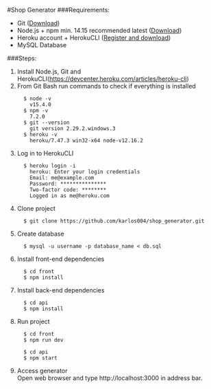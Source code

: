 #Shop Generator
###Requirements:
- Git ([Download](https://git-scm.com/))
- Node.js + npm min. 14.15 recommended latest ([Download](https://nodejs.org/en/))
- Heroku account + HerokuCLI ([Register and download](https://nodejs.org/en/))
- MySQL Database

###Steps:
1. Install Node.js, Git and HerokuCLI(https://devcenter.heroku.com/articles/heroku-cli)
2. From Git Bash run commands to check if everything is installed
    ```shell
      $ node -v
        v15.4.0
      $ npm -v
        7.2.0
      $ git --version
        git version 2.29.2.windows.3
      $ heroku -v
        heroku/7.47.3 win32-x64 node-v12.16.2
    ```
3. Log in to HerokuCLI
    ```shell
      $ heroku login -i
        heroku: Enter your login credentials
        Email: me@example.com
        Password: ***************
        Two-factor code: ********
        Logged in as me@heroku.com
    ```
4. Clone project
    ```shell
      $ git clone https://github.com/karlos004/shop_generator.git
    ```
5. Create database 
    ```shell
      $ mysql -u username -p database_name < db.sql
    ```
6. Install front-end dependencies
    ```shell
      $ cd front
      $ npm install
    ```
7. Install back-end dependencies
    ```shell
      $ cd api
      $ npm install
    ```
8. Run project
    ```shell
      $ cd front
      $ npm run dev
    ```
    ```shell
      $ cd api
      $ npm start
    ```
9. Access generator  
    Open web browser and type http://localhost:3000 in address bar.